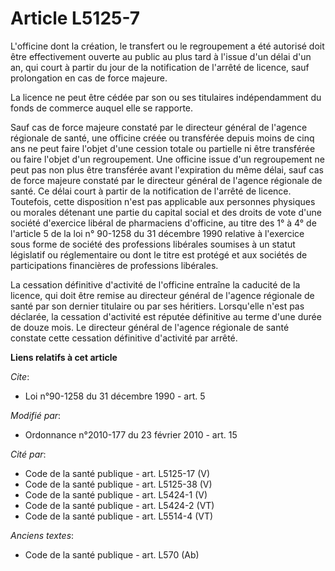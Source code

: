 # Article L5125-7

L'officine dont la création, le transfert ou le regroupement a été autorisé doit être effectivement ouverte au public au plus
tard à l'issue d'un délai d'un an, qui court à partir du jour de la notification de l'arrêté de licence, sauf prolongation en
cas de force majeure. 

La licence ne peut être cédée par son ou ses titulaires indépendamment du fonds de commerce auquel elle se rapporte. 

Sauf cas de force majeure constaté par le directeur général de l'agence régionale de santé, une officine créée ou transférée
depuis moins de cinq ans ne peut faire l'objet d'une cession totale ou partielle ni être transférée ou faire l'objet d'un
regroupement. Une officine issue d'un regroupement ne peut pas non plus être transférée avant l'expiration du même délai,
sauf cas de force majeure constaté par le directeur général de l'agence régionale de santé. Ce délai court à partir de la
notification de l'arrêté de licence. Toutefois, cette disposition n'est pas applicable aux personnes physiques ou morales
détenant une partie du capital social et des droits de vote d'une société d'exercice libéral de pharmaciens d'officine, au
titre des 1° à 4° de l'article 5 de la loi n° 90-1258 du 31 décembre 1990 relative à l'exercice sous forme de société des
professions libérales soumises à un statut législatif ou réglementaire ou dont le titre est protégé et aux sociétés de
participations financières de professions libérales. 

La cessation définitive d'activité de l'officine entraîne la caducité de la licence, qui doit être remise au directeur
général de l'agence régionale de santé par son dernier titulaire ou par ses héritiers. Lorsqu'elle n'est pas déclarée, la
cessation d'activité est réputée définitive au terme d'une durée de douze mois. Le directeur général de l'agence régionale de
santé constate cette cessation définitive d'activité par arrêté.

**Liens relatifs à cet article**

_Cite_:

  - Loi n°90-1258 du 31 décembre 1990 - art. 5

_Modifié par_:

  - Ordonnance n°2010-177 du 23 février 2010 - art. 15

_Cité par_:

  - Code de la santé publique - art. L5125-17 (V)
  - Code de la santé publique - art. L5125-38 (V)
  - Code de la santé publique - art. L5424-1 (V)
  - Code de la santé publique - art. L5424-2 (VT)
  - Code de la santé publique - art. L5514-4 (VT)

_Anciens textes_:

  - Code de la santé publique - art. L570 (Ab)
